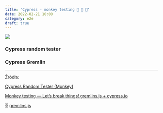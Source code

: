 ```yaml
---
title: 'Cypress - monkey testing 🙈 🙉 🙊'
date: 2022-02-21 10:00
category: e2e
draft: true
---
```




![](https://www.cypress.io/static/cypress-io-logo-social-share-8fb8a1db3cdc0b289fad927694ecb415.png)

### Cypress random tester

### Cypress Gremlin


----

Źródła:

[Cypress Random Tester (Monkey)](https://github.com/TheSoftwareDesignLab/monkey-cypress)

[Monkey testing — Let’s break things! gremlins.js + cypress.io](https://medium.com/@qa.gary.parker/monkey-testing-lets-break-things-b3e8efb63fda)


🗄 [gremlins.js](https://github.com/marmelab/gremlins.js/blob/master/README.md)


